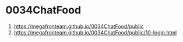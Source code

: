 # 0034ChatFood
 
1. <https://megafronteam.github.io/0034ChatFood/public>
10. <https://megafronteam.github.io/0034ChatFood/public/10-login.html>